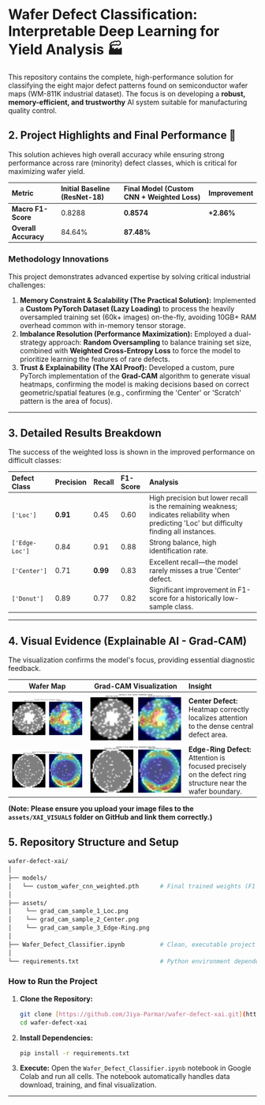 # Wafer Defect Classification: Interpretable Deep Learning for Yield Analysis 🏭

This repository contains the complete, high-performance solution for classifying the eight major defect patterns found on semiconductor wafer maps (WM-811K industrial dataset). The focus is on developing a **robust, memory-efficient, and trustworthy** AI system suitable for manufacturing quality control.

## 2. Project Highlights and Final Performance 🚀

This solution achieves high overall accuracy while ensuring strong performance across rare (minority) defect classes, which is critical for maximizing wafer yield.

| Metric | Initial Baseline (ResNet-18) | **Final Model (Custom CNN + Weighted Loss)** | Improvement |
| :--- | :--- | :--- | :--- |
| **Macro F1-Score** | 0.8288 | $\mathbf{0.8574}$ | **+2.86%** |
| **Overall Accuracy** | 84.64% | $\mathbf{87.48\%}$ | |

### Methodology Innovations

This project demonstrates advanced expertise by solving critical industrial challenges:

1.  **Memory Constraint & Scalability (The Practical Solution):** Implemented a **Custom PyTorch Dataset (Lazy Loading)** to process the heavily oversampled training set ($\text{60k+}$ images) on-the-fly, avoiding $\text{10GB+}$ RAM overhead common with in-memory tensor storage.
2.  **Imbalance Resolution (Performance Maximization):** Employed a dual-strategy approach: **Random Oversampling** to balance training set size, combined with **Weighted Cross-Entropy Loss** to force the model to prioritize learning the features of rare defects.
3.  **Trust & Explainability (The XAI Proof):** Developed a custom, pure PyTorch implementation of the **Grad-CAM** algorithm to generate visual heatmaps, confirming the model is making decisions based on correct geometric/spatial features (e.g., confirming the 'Center' or 'Scratch' pattern is the area of focus).

---

## 3. Detailed Results Breakdown

The success of the weighted loss is shown in the improved performance on difficult classes:

| Defect Class | Precision | Recall | F1-Score | Analysis |
| :--- | :--- | :--- | :--- | :--- |
| `['Loc']`   | **0.91** | 0.45 | 0.60 | High precision but lower recall is the remaining weakness; indicates reliability when predicting 'Loc' but difficulty finding all instances. |
| `['Edge-Loc']`   | 0.84 | 0.91 | 0.88 | Strong balance, high identification rate. |
| `['Center']`   | 0.71 | **0.99** | 0.83 | Excellent recall—the model rarely misses a true 'Center' defect. |
| `['Donut']`   | 0.89 | 0.77 | 0.82 | Significant improvement in F1-score for a historically low-sample class. |

---

## 4. Visual Evidence (Explainable AI - Grad-CAM)

The visualization confirms the model's focus, providing essential diagnostic feedback.

| Wafer Map | Grad-CAM Visualization | Insight |
| :---: | :---: | :--- |
| ![Wafer Map Input](assets/grad_cam_sample_2_Center.png) | ![Grad-CAM Heatmap](assets/grad_cam_sample_2_Center.png) | **Center Defect:** Heatmap correctly localizes attention to the dense central defect area. |
| ![Wafer Map Input](assets/grad_cam_sample_3_Edge-Ring.png) | ![Grad-CAM Heatmap](assets/grad_cam_sample_3_Edge-Ring.png) | **Edge-Ring Defect:** Attention is focused precisely on the defect ring structure near the wafer boundary. |

**(Note: Please ensure you upload your image files to the `assets/XAI_VISUALS` folder on GitHub and link them correctly.)**

## 5. Repository Structure and Setup

```bash
wafer-defect-xai/
│
├── models/
│   └── custom_wafer_cnn_weighted.pth      # Final trained weights (F1 = 0.8574)
│
├── assets/
│    └── grad_cam_sample_1_Loc.png
│    └── grad_cam_sample_2_Center.png
│    └── grad_cam_sample_3_Edge-Ring.png                      
│
├── Wafer_Defect_Classifier.ipynb          # Clean, executable project notebook
│
└── requirements.txt                       # Python environment dependencies
```


### How to Run the Project

1.  **Clone the Repository:**
    ```bash
    git clone [https://github.com/Jiya-Parmar/wafer-defect-xai.git](https://github.com/Jiya-Parmar/wafer-defect-xai.git)
    cd wafer-defect-xai
    ```
2.  **Install Dependencies:**
    ```bash
    pip install -r requirements.txt
    ```
3.  **Execute:** Open the `Wafer_Defect_Classifier.ipynb` notebook in Google Colab and run all cells. The notebook automatically handles data download, training, and final visualization.

---

